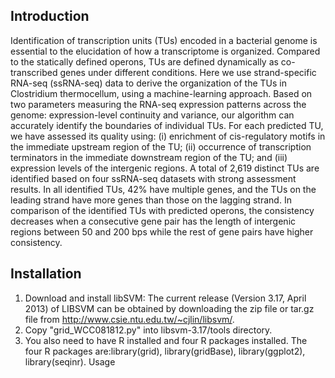 ## Introduction ##
Identification of transcription units (TUs) encoded in a bacterial genome is essential to the elucidation of how a transcriptome is organized. Compared to the statically defined operons, TUs are defined dynamically as co-transcribed genes under different conditions. Here we use strand-specific RNA-seq (ssRNA-seq) data to derive the organization of the TUs in Clostridium thermocellum, using a machine-learning approach. Based on two parameters measuring the RNA-seq expression patterns across the genome: expression-level continuity and variance, our algorithm can accurately identify the boundaries of individual TUs. For each predicted TU, we have assessed its quality using: (i) enrichment of cis-regulatory motifs in the immediate upstream region of the TU; (ii) occurrence of transcription terminators in the immediate downstream region of the TU; and (iii) expression levels of the intergenic regions. A total of 2,619 distinct TUs are identified based on four ssRNA-seq datasets with strong assessment results. In all identified TUs, 42% have multiple genes, and the TUs on the leading strand have more genes than those on the lagging strand. In comparison of the identified TUs with predicted operons, the consistency decreases when a consecutive gene pair has the length of intergenic regions between 50 and 200 bps while the rest of gene pairs have higher consistency.
## Installation ##
1. Download and install libSVM: The current release (Version 3.17, April 2013) of LIBSVM can be obtained by downloading the zip file or tar.gz file from http://www.csie.ntu.edu.tw/~cjlin/libsvm/.
2. Copy "grid_WCC081812.py" into libsvm-3.17/tools directory.
3. You also need to have R installed and four R packages installed. The four R packages are:library(grid), library(gridBase), library(ggplot2), library(seqinr).
Usage
